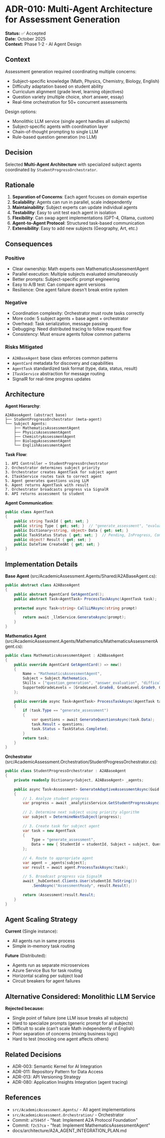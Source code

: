 # ADR-010: Multi-Agent Architecture for Assessment Generation

**Status:** ✅ Accepted  
**Date:** October 2025  
**Context:** Phase 1-2 - AI Agent Design

## Context

Assessment generation required coordinating multiple concerns:

- Subject-specific knowledge (Math, Physics, Chemistry, Biology, English)
- Difficulty adaptation based on student ability
- Curriculum alignment (grade level, learning objectives)
- Question variety (multiple choice, short answer, essay)
- Real-time orchestration for 50+ concurrent assessments

Design options:

- Monolithic LLM service (single agent handles all subjects)
- Subject-specific agents with coordination layer
- Chain-of-thought prompting to single LLM
- Rule-based question generation (no LLM)

## Decision

Selected **Multi-Agent Architecture** with specialized subject agents coordinated by `StudentProgressOrchestrator`.

## Rationale

1. **Separation of Concerns**: Each agent focuses on domain expertise
2. **Scalability**: Agents can run in parallel, scale independently
3. **Maintainability**: Subject experts can update individual agents
4. **Testability**: Easy to unit test each agent in isolation
5. **Flexibility**: Can swap agent implementations (GPT-4, Ollama, custom)
6. **Agent-to-Agent Protocol**: Structured task-based communication
7. **Extensibility**: Easy to add new subjects (Geography, Art, etc.)

## Consequences

### Positive

- Clear ownership: Math experts own MathematicsAssessmentAgent
- Parallel execution: Multiple subjects evaluated simultaneously
- Better prompts: Subject-specific prompt engineering
- Easy to A/B test: Can compare agent versions
- Resilience: One agent failure doesn't break entire system

### Negative

- Coordination complexity: Orchestrator must route tasks correctly
- More code: 5 subject agents + base agent + orchestrator
- Overhead: Task serialization, message passing
- Debugging: Need distributed tracing to follow request flow
- Consistency: Must ensure agents follow common patterns

### Risks Mitigated

- `A2ABaseAgent` base class enforces common patterns
- `AgentCard` metadata for discovery and capabilities
- `AgentTask` standardized task format (type, data, status, result)
- `ITaskService` abstraction for message routing
- SignalR for real-time progress updates

## Architecture

**Agent Hierarchy**:

```
A2ABaseAgent (abstract base)
├── StudentProgressOrchestrator (meta-agent)
└── Subject Agents:
    ├── MathematicsAssessmentAgent
    ├── PhysicsAssessmentAgent
    ├── ChemistryAssessmentAgent
    ├── BiologyAssessmentAgent
    └── EnglishAssessmentAgent
```

**Task Flow**:

```
1. API Controller → StudentProgressOrchestrator
2. Orchestrator determines subject priority
3. Orchestrator creates AgentTask for subject agent
4. ITaskService routes task to correct agent
5. Agent generates questions using LLM
6. Agent returns AgentTask with result
7. Orchestrator broadcasts progress via SignalR
8. API returns assessment to student
```

**Agent Communication**:

```csharp
public class AgentTask
{
    public string TaskId { get; set; }
    public string Type { get; set; }  // "generate_assessment", "evaluate_response"
    public Dictionary<string, object> Data { get; set; }
    public TaskStatus Status { get; set; }  // Pending, InProgress, Completed, Failed
    public object? Result { get; set; }
    public DateTime CreatedAt { get; set; }
}
```

## Implementation Details

**Base Agent** (src/AcademicAssessment.Agents/Shared/A2ABaseAgent.cs):

```csharp
public abstract class A2ABaseAgent
{
    public abstract AgentCard GetAgentCard();
    public abstract Task<AgentTask> ProcessTaskAsync(AgentTask task);
    
    protected async Task<string> CallLLMAsync(string prompt)
    {
        return await _llmService.GenerateAsync(prompt);
    }
}
```

**Mathematics Agent** (src/AcademicAssessment.Agents/Mathematics/MathematicsAssessmentAgent.cs):

```csharp
public class MathematicsAssessmentAgent : A2ABaseAgent
{
    public override AgentCard GetAgentCard() => new()
    {
        Name = "MathematicsAssessmentAgent",
        Subject = Subject.Mathematics,
        Skills = ["question_generation", "answer_evaluation", "difficulty_adjustment"],
        SupportedGradeLevels = [GradeLevel.Grade8, GradeLevel.Grade9, GradeLevel.Grade10]
    };
    
    public override async Task<AgentTask> ProcessTaskAsync(AgentTask task)
    {
        if (task.Type == "generate_assessment")
        {
            var questions = await GenerateQuestionsAsync(task.Data);
            task.Result = questions;
            task.Status = TaskStatus.Completed;
        }
        return task;
    }
}
```

**Orchestrator** (src/AcademicAssessment.Orchestration/StudentProgressOrchestrator.cs):

```csharp
public class StudentProgressOrchestrator : A2ABaseAgent
{
    private readonly Dictionary<Subject, A2ABaseAgent> _agents;
    
    public async Task<Assessment> GenerateAdaptiveAssessmentAsync(Guid studentId)
    {
        // 1. Analyze student progress
        var progress = await _analyticsService.GetStudentProgressAsync(studentId);
        
        // 2. Determine next subject using priority algorithm
        var subject = DetermineNextSubject(progress);
        
        // 3. Create task for subject agent
        var task = new AgentTask
        {
            Type = "generate_assessment",
            Data = new { StudentId = studentId, Subject = subject, QuestionCount = 10 }
        };
        
        // 4. Route to appropriate agent
        var agent = _agents[subject];
        var result = await agent.ProcessTaskAsync(task);
        
        // 5. Broadcast progress via SignalR
        await _hubContext.Clients.User(studentId.ToString())
            .SendAsync("AssessmentReady", result.Result);
        
        return (Assessment)result.Result;
    }
}
```

## Agent Scaling Strategy

**Current** (Single instance):

- All agents run in same process
- Simple in-memory task routing

**Future** (Distributed):

- Agents run as separate microservices
- Azure Service Bus for task routing
- Horizontal scaling per subject load
- Circuit breakers for agent failures

## Alternative Considered: Monolithic LLM Service

**Rejected because:**

- Single point of failure (one LLM issue breaks all subjects)
- Hard to specialize prompts (generic prompt for all subjects)
- Difficult to scale (can't scale Math independently of English)
- Poor separation of concerns (mixing business logic)
- Hard to test (mocking one agent affects others)

## Related Decisions

- ADR-003: Semantic Kernel for AI Integration
- ADR-011: Repository Pattern for Data Access
- ADR-013: API Versioning Strategy
- ADR-080: Application Insights Integration (agent tracing)

## References

- `src/AcademicAssessment.Agents/` - All agent implementations
- `src/AcademicAssessment.Orchestration/` - Orchestrator
- Commit: `a75945f` - "feat: Implement A2A Protocol Foundation"
- Commit: `f2c57ca` - "feat: Implement MathematicsAssessmentAgent"
- docs/architecture/A2A_AGENT_INTEGRATION_PLAN.md

